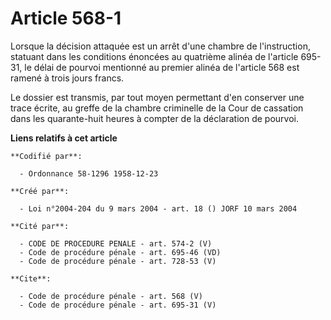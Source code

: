# Article 568-1

Lorsque la décision attaquée est un arrêt d'une chambre de l'instruction, statuant dans les conditions énoncées au quatrième
alinéa de l'article 695-31, le délai de pourvoi mentionné au premier alinéa de l'article 568 est ramené à trois jours
francs. 

Le dossier est transmis, par tout moyen permettant d'en conserver une trace écrite, au greffe de la chambre criminelle de la
Cour de cassation dans les quarante-huit heures à compter de la déclaration de pourvoi.

**Liens relatifs à cet article**

	**Codifié par**:

	  - Ordonnance 58-1296 1958-12-23

	**Créé par**:

	  - Loi n°2004-204 du 9 mars 2004 - art. 18 () JORF 10 mars 2004

	**Cité par**:

	  - CODE DE PROCEDURE PENALE - art. 574-2 (V)
	  - Code de procédure pénale - art. 695-46 (VD)
	  - Code de procédure pénale - art. 728-53 (V)

	**Cite**:

	  - Code de procédure pénale - art. 568 (V)
	  - Code de procédure pénale - art. 695-31 (V)
